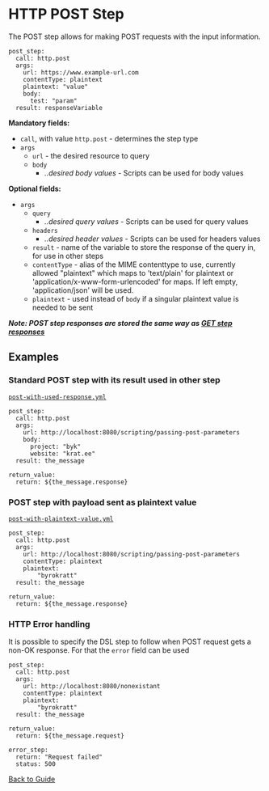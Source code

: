 # HTTP POST Step

The POST step allows for making POST requests with the input information.

```
post_step:
  call: http.post
  args:
    url: https://www.example-url.com
    contentType: plaintext
    plaintext: "value"
    body:
      test: "param"
  result: responseVariable
```

**Mandatory fields:**

* `call`, with value `http.post` - determines the step type
* `args`
    * `url` - the desired resource to query
    * `body`
        * *..desired body values* - Scripts can be used for body values

**Optional fields:**

* `args`
    * `query`
        * *..desired query values* - Scripts can be used for query values
    * `headers`
        * *..desired header values* - Scripts can be used for headers values
    * `result` - name of the variable to store the response of the query in, for use in other steps
    * `contentType` - alias of the MIME contenttype to use, currently allowed "plaintext" which maps 
        to 'text/plain' for plaintext or 'application/x-www-form-urlencoded' for maps.
        If left empty, 'application/json' will be used.
    * `plaintext` - used instead of `body` if a singular plaintext value is needed to be sent 

***Note: POST step responses are stored the same way as [GET step responses](./http-get.md#How-responses-are-stored-with-the-result-field)***

## Examples

### Standard POST step with its result used in other step

[`post-with-used-response.yml`](../../DSL/POST/steps/post/post-with-used-response.yml)

```
post_step:
  call: http.post
  args:
    url: http://localhost:8080/scripting/passing-post-parameters
    body:
      project: "byk"
      website: "krat.ee"
  result: the_message

return_value:
  return: ${the_message.response}
```

### POST step with payload sent as plaintext value

[`post-with-plaintext-value.yml`](../../DSL/POST/steps/post/post-with-plaintext-value.yml)

```
post_step:
  call: http.post
  args:
    url: http://localhost:8080/scripting/passing-post-parameters
    contentType: plaintext
    plaintext: 
        "byrokratt"
  result: the_message

return_value:
  return: ${the_message.response}
```

### HTTP Error handling

It is possible to specify the DSL step to follow when POST request gets a
non-OK response. For that the `error` field can be used
```
post_step:
  call: http.post
  args:
    url: http://localhost:8080/nonexistant
    contentType: plaintext
    plaintext: 
        "byrokratt"
  result: the_message

return_value:
  return: ${the_message.request}
  
error_step:
  return: "Request failed"
  status: 500  
```

[Back to Guide](../GUIDE.md#Writing-DSL-files)
